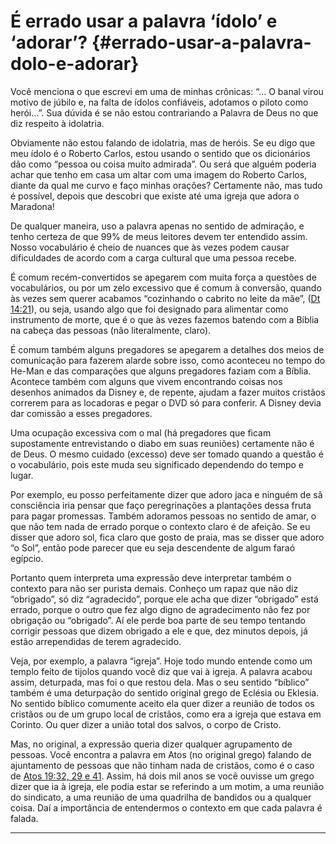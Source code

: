 # É errado usar a palavra ‘ídolo’ e ‘adorar’? {#errado-usar-a-palavra-dolo-e-adorar}

Você menciona o que escrevi em uma de minhas crônicas: “... O banal virou motivo de júbilo e, na falta de ídolos confiáveis, adotamos o piloto como herói...”. Sua dúvida é se não estou contrariando a Palavra de Deus no que diz respeito à idolatria.

Obviamente não estou falando de idolatria, mas de heróis. Se eu digo que meu ídolo é o Roberto Carlos, estou usando o sentido que os dicionários dão como “pessoa ou coisa muito admirada”. Ou será que alguém poderia achar que tenho em casa um altar com uma imagem do Roberto Carlos, diante da qual me curvo e faço minhas orações? Certamente não, mas tudo é possível, depois que descobri que existe até uma igreja que adora o Maradona!

De qualquer maneira, uso a palavra apenas no sentido de admiração, e tenho certeza de que 99% de meus leitores devem ter entendido assim. Nosso vocabulário é cheio de nuances que às vezes podem causar dificuldades de acordo com a carga cultural que uma pessoa recebe.

É comum recém-convertidos se apegarem com muita força a questões de vocabulários, ou por um zelo excessivo que é comum à conversão, quando às vezes sem querer acabamos “cozinhando o cabrito no leite da mãe”, ([Dt 14:21](http://bibliaonline.com.br/acf/dt/14/21)), ou seja, usando algo que foi designado para alimentar como instrumento de morte, que é o que às vezes fazemos batendo com a Bíblia na cabeça das pessoas (não literalmente, claro).

É comum também alguns pregadores se apegarem a detalhes dos meios de comunicação para fazerem alarde sobre isso, como aconteceu no tempo do He-Man e das comparações que alguns pregadores faziam com a Bíblia. Acontece também com alguns que vivem encontrando coisas nos desenhos animados da Disney e, de repente, ajudam a fazer muitos cristãos correrem para as locadoras e pegar o DVD só para conferir. A Disney devia dar comissão a esses pregadores.

Uma ocupação excessiva com o mal (há pregadores que ficam supostamente entrevistando o diabo em suas reuniões) certamente não é de Deus. O mesmo cuidado (excesso) deve ser tomado quando a questão é o vocabulário, pois este muda seu significado dependendo do tempo e lugar.

Por exemplo, eu posso perfeitamente dizer que adoro jaca e ninguém de sã consciência iria pensar que faço peregrinações a plantações dessa fruta para pagar promessas. Também adoramos pessoas no sentido de amar, o que não tem nada de errado porque o contexto claro é de afeição. Se eu disser que adoro sol, fica claro que gosto de praia, mas se disser que adoro “o Sol”, então pode parecer que eu seja descendente de algum faraó egípcio.

Portanto quem interpreta uma expressão deve interpretar também o contexto para não ser purista demais. Conheço um rapaz que não diz “obrigado”, só diz “agradecido”, porque ele acha que dizer “obrigado” está errado, porque o outro que fez algo digno de agradecimento não fez por obrigação ou “obrigado”. Aí ele perde boa parte de seu tempo tentando corrigir pessoas que dizem obrigado a ele e que, dez minutos depois, já estão arrependidas de terem agradecido.

Veja, por exemplo, a palavra “igreja”. Hoje todo mundo entende como um templo feito de tijolos quando você diz que vai à igreja. A palavra acabou assim, deturpada, mas foi o que restou dela. Mas o seu sentido “bíblico” também é uma deturpação do sentido original grego de Eclésia ou Eklesia. No sentido bíblico comumente aceito ela quer dizer a reunião de todos os cristãos ou de um grupo local de cristãos, como era a igreja que estava em Corinto. Ou quer dizer a união total dos salvos, o corpo de Cristo.

Mas, no original, a expressão queria dizer qualquer agrupamento de pessoas. Você encontra a palavra em Atos (no original grego) falando de ajuntamento de pessoas que não tinham nada de cristãos, como é o caso de [Atos 19:32, 29 e 41](http://bibliaonline.com.br/acf/atos/19/32,29,41). Assim, há dois mil anos se você ouvisse um grego dizer que ia à igreja, ele podia estar se referindo a um motim, a uma reunião do sindicato, a uma reunião de uma quadrilha de bandidos ou a qualquer coisa. Daí a importância de entendermos o contexto em que cada palavra é falada.

*****